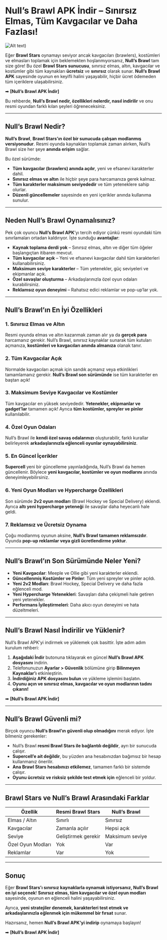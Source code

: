 # Null’s Brawl APK İndir – Sınırsız Elmas, Tüm Kavgacılar ve Daha Fazlası!  

![Alt text](https://blogger.googleusercontent.com/img/b/R29vZ2xl/AVvXsEh1uO4NmjWL5hdhVOKlJqM7BUK-UWx5aZW0P3cggkdbmo692AsbK_1i1I8wO8ImpuyDQftbjERT1joQsoo8csyS_mh_SKcCQy7eraE24vkOWhRJdGGoM264nZxYLXHxc7AMWhKQckJcrjfSOUDott5X7UEFAohrIvu_FXiWe5BykwWiOxXJTPVEiqVZkt8/s768/Nullsbrawl-Android-768x346.webp))

Eğer **Brawl Stars** oynamayı seviyor ancak kavgacıları (brawlers), kostümleri ve elmasları toplamak için beklemekten hoşlanmıyorsanız, **Null’s Brawl** tam size göre! Bu özel **Brawl Stars sunucusu**, sınırsız elmas, altın, kavgacılar ve kostümler gibi tüm kaynakları **ücretsiz** ve **sınırsız** olarak sunar. **Null’s Brawl APK** sayesinde oyunun en keyifli halini yaşayabilir, hiçbir ücret ödemeden tüm içeriklere ulaşabilirsiniz.  

➡ **[Null’s Brawl APK İndir]**

Bu rehberde, **Null’s Brawl nedir, özellikleri nelerdir, nasıl indirilir** ve onu resmi oyundan farklı kılan şeyleri öğreneceksiniz. 

---

## Null’s Brawl Nedir?  

**Null’s Brawl**, **Brawl Stars’ın özel bir sunucuda çalışan modlanmış versiyonudur**. Resmi oyunda kaynakları toplamak zaman alırken, Null’s Brawl size her şeye **anında erişim** sağlar.  

Bu özel sürümde:  
- **Tüm kavgacılar (brawlers) anında açılır**, yeni ve efsanevi karakterler dahil.  
- **Sınırsız elmas ve altın** ile hiçbir şeye para harcamanıza gerek kalmaz.  
- **Tüm karakterler maksimum seviyededir** ve tüm yeteneklere sahip olurlar.  
- **Düzenli güncellemeler** sayesinde en yeni içerikler anında kullanıma sunulur.  

---

## Neden Null’s Brawl Oynamalısınız?  

Pek çok oyuncu **Null’s Brawl APK**’yı tercih ediyor çünkü resmi oyundaki tüm sınırlamaları ortadan kaldırıyor. İşte sunduğu **avantajlar**:  

- **Kaynak toplama derdi yok** – Sınırsız elmas, altın ve diğer tüm öğeler başlangıçtan itibaren mevcut.  
- **Tüm kavgacılar açık** – Yeni ve efsanevi kavgacılar dahil tüm karakterleri kullanabilirsiniz.  
- **Maksimum seviye karakterler** – Tüm yetenekler, güç seviyeleri ve ekipmanlar açık.  
- **Özel savaşlar oluşturma** – Arkadaşlarınızla özel oyun odaları kurabilirsiniz.  
- **Reklamsız oyun deneyimi** – Rahatsız edici reklamlar ve pop-up’lar yok.  

---

## Null’s Brawl’ın En İyi Özellikleri  

### 1. **Sınırsız Elmas ve Altın**  
Resmi oyunda elmas ve altın kazanmak zaman alır ya da **gerçek para** harcamanız gerekir. Null’s Brawl, sınırsız kaynaklar sunarak tüm kutuları açmanıza, **kostümleri ve kavgacıları anında almanıza** olanak tanır.  

### 2. **Tüm Kavgacılar Açık**  
Normalde kavgacıları açmak için sandık açmanız veya etkinlikleri tamamlamanız gerekir. **Null’s Brawl son sürümünde** ise tüm karakterler en baştan açık!  

### 3. **Maksimum Seviye Kavgacılar ve Kostümler**  
Tüm kavgacılar en yüksek seviyededir. **Yetenekler, ekipmanlar ve gadget’lar** tamamen açık! Ayrıca **tüm kostümler, spreyler ve pinler** kullanılabilir.  

### 4. **Özel Oyun Odaları**  
Null’s Brawl ile **kendi özel savaş odalarınızı** oluşturabilir, farklı kurallar belirleyerek **arkadaşlarınızla eğlenceli oyunlar oynayabilirsiniz**.  

### 5. **En Güncel İçerikler**  
**Supercell** yeni bir güncelleme yayınladığında, Null’s Brawl da hemen güncellenir. Böylece **yeni kavgacılar, kostümler ve oyun modlarını** anında deneyimleyebilirsiniz.  

### 6. **Yeni Oyun Modları ve Hypercharge Özellikleri**  
Son sürümde **2v2 oyun modları** (Brawl Hockey ve Special Delivery) eklendi. Ayrıca **altı yeni hypercharge yeteneği** ile savaşlar daha heyecanlı hale geldi.  

### 7. **Reklamsız ve Ücretsiz Oynama**  
Çoğu modlanmış oyunun aksine, **Null’s Brawl tamamen reklamsızdır**. Oyunda **pop-up reklamlar veya gizli ücretlendirme yoktur**.  

---

## Null’s Brawl’ın Son Sürümünde Neler Yeni?  

- **Yeni Kavgacılar**: Meeple ve Ollie gibi yeni karakterler eklendi.  
- **Güncellenmiş Kostümler ve Pinler**: Tüm yeni spreyler ve pinler açıldı.  
- **Yeni 2v2 Modları**: Brawl Hockey, Special Delivery ve daha fazla eğlenceli mod.  
- **Yeni Hypercharge Yetenekleri**: Savaşları daha çekişmeli hale getiren yeni yetenekler.  
- **Performans İyileştirmeleri**: Daha akıcı oyun deneyimi ve hata düzeltmeleri.  

---

## Null’s Brawl Nasıl İndirilir ve Yüklenir?  

Null’s Brawl APK’yi indirmek ve yüklemek çok basittir. İşte adım adım kurulum rehberi:  

1. **Aşağıdaki İndir** butonuna tıklayarak en güncel **Null’s Brawl APK dosyasını** indirin.  
2. Telefonunuzun **Ayarlar > Güvenlik** bölümüne girip **Bilinmeyen Kaynaklar’ı** etkinleştirin.  
3. **İndirdiğiniz APK dosyasını bulun** ve yükleme işlemini başlatın.  
4. **Oyunu açın ve sınırsız elmas, kavgacılar ve oyun modlarının tadını çıkarın!**  

➡ **[Null’s Brawl APK İndir]**  

---

## Null’s Brawl Güvenli mi?  

Birçok oyuncu **Null’s Brawl’ın güvenli olup olmadığını** merak ediyor. İşte bilmeniz gerekenler:  

- Null’s Brawl **resmi Brawl Stars ile bağlantılı değildir**, ayrı bir sunucuda çalışır.  
- **Supercell’e ait değildir**, bu yüzden ana hesabınızdan bağımsız bir hesap kullanmanız önerilir.  
- **Ana Brawl Stars hesabınızı etkilemez**, tamamen farklı bir sistemde çalışır.  
- **Oyunu ücretsiz ve risksiz şekilde test etmek için** eğlenceli bir yoldur.  

---

## Brawl Stars ve Null’s Brawl Arasındaki Farklar  

| **Özellik**       | **Resmi Brawl Stars** | **Null’s Brawl** |  
|------------------|--------------------|-----------------|  
| Elmas / Altın   | Sınırlı            | Sınırsız        |  
| Kavgacılar      | Zamanla açılır      | Hepsi açık      |  
| Seviye          | Geliştirmek gerekir | Maksimum seviye |  
| Özel Oyun Modları | Yok                 | Var             |  
| Reklamlar       | Var                 | Yok             |  

---

## Sonuç  

Eğer **Brawl Stars’ı sınırsız kaynaklarla oynamak istiyorsanız, Null’s Brawl en iyi seçenek**! **Sınırsız elmas, tüm kavgacılar ve özel oyun modları** sayesinde, oyunun en eğlenceli halini yaşayabilirsiniz.  

Ayrıca, **yeni stratejiler denemek, karakterleri test etmek ve arkadaşlarınızla eğlenmek için mükemmel bir fırsat** sunar.  

Hazırsanız, hemen **Null’s Brawl APK’yi indirip** oynamaya başlayın!  

➡ **[Null’s Brawl APK İndir]**

